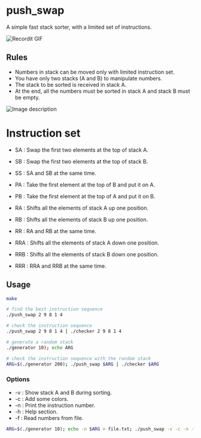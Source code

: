# push_swap

A simple fast stack sorter, with a limited set of instructions.

![Recordit GIF](https://i.ibb.co/RgGT3Ss/ezgif-com-crop.gif)

## Rules

- Numbers in stack can be moved only with limited instruction set.
- You have only two stacks (A and B) to manipulate numbers.
- The stack to be sorted is received in stack A.
- At the end, all the numbers must be sorted in stack A and stack B must be empty.

![Image description](https://i.ibb.co/WFhBhQ2/iii-3-1.png)

# Instruction set

- SA : Swap the first two elements at the top of stack A.
- SB : Swap the first two elements at the top of stack B.
- SS : SA and SB at the same time.

- PA : Take the first element at the top of B and put it on A.
- PB : Take the first element at the top of A and put it on B.

- RA : Shifts all the elements of stack A up one position.
- RB : Shifts all the elements of stack B up one position.
- RR : RA and RB at the same time.

- RRA : Shifts all the elements of stack A down one position.
- RRB : Shifts all the elements of stack B down one position.
- RRR : RRA and RRB at the same time.


## Usage

```bash
make

# find the best instruction sequence
./push_swap 2 9 8 1 4

# check the instruction sequence
./push_swap 2 9 8 1 4 | ./checker 2 9 8 1 4

# generate a random stack
./generator 10); echo ARG

# check the instruction sequence with the random stack
ARG=$(./generator 200); ./push_swap $ARG | ./checker $ARG
```

### Options

- -v : Show stack A and B during sorting.
- -c : Add some colors.
- -n : Print the instruction number.
- -h : Help section.
- -f : Read numbers from file.

```bash
ARG=$(./generator 10); echo -n $ARG > file.txt; ./push_swap -v -c -n -f file.txt
```